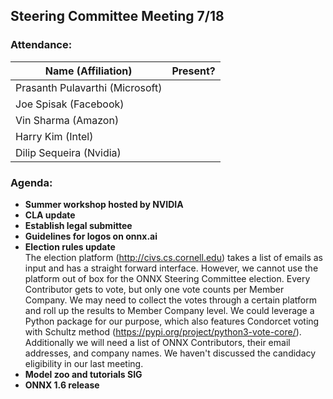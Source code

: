 ## Steering Committee Meeting 7/18

### Attendance:

| Name (Affiliation) | Present? |
| ------------------------------- | --- |
| Prasanth Pulavarthi (Microsoft) |  |
| Joe Spisak (Facebook)           |  |
| Vin Sharma (Amazon)             |   | 
| Harry Kim (Intel)               |  |
| Dilip Sequeira (Nvidia)         |  |
 
### Agenda:
* **Summer workshop hosted by NVIDIA**  
* **CLA update**  
* **Establish legal submittee**  
* **Guidelines for logos on onnx.ai**  
* **Election rules update**  
The election platform (http://civs.cs.cornell.edu) takes a list of emails as input and has a straight forward interface. However, we cannot use the platform out of box for the ONNX Steering Committee election. Every Contributor gets to vote, but only one vote counts per Member Company. We may need to collect the votes through a certain platform and roll up the results to Member Company level. We could leverage a Python package for our purpose, which also features Condorcet voting with Schultz method (https://pypi.org/project/python3-vote-core/). Additionally we will need a list of ONNX Contributors, their email addresses, and company names. We haven't discussed the candidacy eligibility in our last meeting. 
* **Model zoo and tutorials SIG**  
* **ONNX 1.6 release**  

